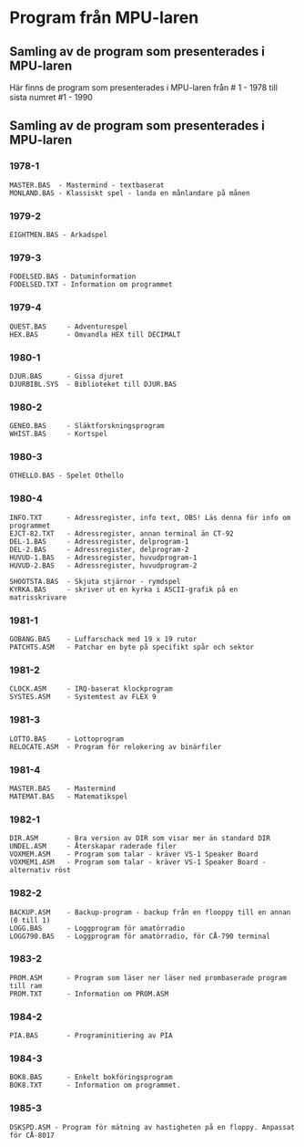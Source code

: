 # Program från MPU-laren
## Samling av de program som presenterades i MPU-laren 
Här finns de program som presenterades i MPU-laren från # 1 - 1978 till sista numret #1 - 1990 
## Samling av de program som presenterades i MPU-laren 
### 1978-1
```
MASTER.BAS  - Mastermind - textbaserat
MONLAND.BAS - Klassiskt spel - landa en månlandare på månen
```
### 1979-2
```
EIGHTMEN.BAS - Arkadspel
```
### 1979-3
```
FODELSED.BAS - Datuminformation
FODELSED.TXT - Information om programmet
```
### 1979-4
```
QUEST.BAS     - Adventurespel
HEX.BAS       - Omvandla HEX till DECIMALT
```
### 1980-1
```
DJUR.BAS      - Gissa djuret
DJURBIBL.SYS  - Biblioteket till DJUR.BAS
```
### 1980-2
```
GENEO.BAS     - Släktforskningsprogram
WHIST.BAS     - Kortspel
```
### 1980-3
```
OTHELLO.BAS - Spelet Othello
```
### 1980-4
```
INFO.TXT      - Adressregister, info text, OBS! Läs denna för info om programmet
EJCT-82.TXT   - Adressregister, annan terminal än CT-92
DEL-1.BAS     - Adressregister, delprogram-1
DEL-2.BAS     - Adressregister, delprogram-2
HUVUD-1.BAS   - Adressregister, huvudprogram-1
HUVUD-2.BAS   - Adressregister, huvudprogram-2

SHOOTSTA.BAS  - Skjuta stjärnor - rymdspel
KYRKA.BAS     - skriver ut en kyrka i ASCII-grafik på en matrisskrivare
```
### 1981-1
```
GOBANG.BAS    - Luffarschack med 19 x 19 rutor
PATCHTS.ASM   - Patchar en byte på specifikt spår och sektor 
```
### 1981-2
```
CLOCK.ASM     - IRQ-baserat klockprogram
SYSTES.ASM    - Systemtest av FLEX 9
```
### 1981-3
```
LOTTO.BAS     - Lottoprogram
RELOCATE.ASM  - Program för relokering av binärfiler
```
### 1981-4
```
MASTER.BAS    - Mastermind
MATEMAT.BAS   - Matematikspel
```
### 1982-1	
```
DIR.ASM       - Bra version av DIR som visar mer än standard DIR
UNDEL.ASM     - Återskapar raderade filer
VOXMEM.ASM    - Program som talar - kräver VS-1 Speaker Board
VOXMEM1.ASM   - Program som talar - kräver VS-1 Speaker Board - alternativ röst
```
### 1982-2
```
BACKUP.ASM    - Backup-program - backup från en flooppy till en annan (0 till 1)
LOGG.BAS      - Loggprogram för amatörradio
LOGG790.BAS   - Loggprogram för amatörradio, för CÅ-790 terminal
```
### 1983-2
```
PROM.ASM      - Program som läser ner läser ned prombaserade program till ram
PROM.TXT      - Information om PROM.ASM
```
### 1984-2
```
PIA.BAS       - Programinitiering av PIA
```
### 1984-3
```
BOK8.BAS      - Enkelt bokföringsprogram
BOK8.TXT      - Information om programmet.
```
### 1985-3
```
DSKSPD.ASM - Program för mätning av hastigheten på en floppy. Anpassat för CÅ-8017
```
